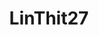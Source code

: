 ---
title: LinThit27
github: https://github.com/LinThit27
mode: dark
transition: 1s
score: 82.5
archetype:
- Stats and Metrics
---
